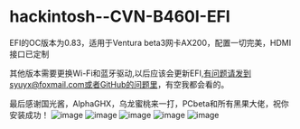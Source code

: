 # hackintosh--CVN-B460I-EFI
EFI的OC版本为0.83，适用于Ventura beta3网卡AX200，配置一切完美，HDMI接口已定制


其他版本需要更换Wi-Fi和蓝牙驱动,以后应该会更新EFI,有问题请发到syuyx@foxmail.com或者GitHub的问题里，有空我都会看的。


最后感谢国光酱，AlphaGHX，乌龙蜜桃来一打，PCbeta和所有黑果大佬，祝你安装成功！
![image](https://user-images.githubusercontent.com/88355063/181164355-e4728a2f-9a6b-4e04-9588-d76b91b5db9d.png)
![image](https://user-images.githubusercontent.com/88355063/181164373-b7dcd0d6-3af4-4f8d-b039-2dd7fecd4c36.png)
![image](https://user-images.githubusercontent.com/88355063/181159586-62534951-3fb8-4f1e-99f3-95d2c580a0ad.png)
![image](https://user-images.githubu👍sercontent.com/88355063/181159601-42d96c81-15b8-4dc3-b3e0-defaeb64a3fd.png)
![image](https://user-images.githubusercontent.com/88355063/181159607-0b3d0283-b6ed-4c8b-82ee-adfea1e49e6c.png)
